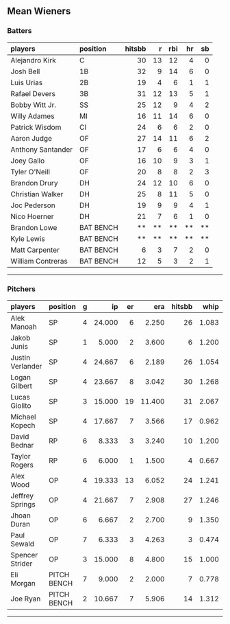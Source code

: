## Mean Wieners

### Batters

 
|players           |position  | hitsbb|  r| rbi| hr| sb| 
|:-----------------|:---------|------:|--:|---:|--:|--:| 
|Alejandro Kirk    |C         |     30| 13|  12|  4|  0| 
|Josh Bell         |1B        |     32|  9|  14|  6|  0| 
|Luis Urias        |2B        |     19|  4|   6|  1|  1| 
|Rafael Devers     |3B        |     31| 12|  13|  5|  1| 
|Bobby Witt Jr.    |SS        |     25| 12|   9|  4|  2| 
|Willy Adames      |MI        |     16| 11|  14|  6|  0| 
|Patrick Wisdom    |CI        |     24|  6|   6|  2|  0| 
|Aaron Judge       |OF        |     27| 14|  11|  6|  2| 
|Anthony Santander |OF        |     17|  6|   6|  4|  0| 
|Joey Gallo        |OF        |     16| 10|   9|  3|  1| 
|Tyler O'Neill     |OF        |     20|  8|   8|  2|  3| 
|Brandon Drury     |DH        |     24| 12|  10|  6|  0| 
|Christian Walker  |DH        |     25|  8|  11|  5|  0| 
|Joc Pederson      |DH        |     19|  9|   9|  4|  1| 
|Nico Hoerner      |DH        |     21|  7|   6|  1|  0| 
|Brandon Lowe      |BAT BENCH |     **| **|  **| **| **| 
|Kyle Lewis        |BAT BENCH |     **| **|  **| **| **| 
|Matt Carpenter    |BAT BENCH |      6|  3|   7|  2|  0| 
|William Contreras |BAT BENCH |     12|  5|   3|  2|  1| 


* * *

### Pitchers

 
|players          |position    |  g|     ip| er|    era| hitsbb|  whip| so|  w| sv| 
|:----------------|:-----------|--:|------:|--:|------:|------:|-----:|--:|--:|--:| 
|Alek Manoah      |SP          |  4| 24.000|  6|  2.250|     26| 1.083| 22|  3|  0| 
|Jakob Junis      |SP          |  1|  5.000|  2|  3.600|      6| 1.200|  5|  1|  0| 
|Justin Verlander |SP          |  4| 24.667|  6|  2.189|     26| 1.054| 23|  3|  0| 
|Logan Gilbert    |SP          |  4| 23.667|  8|  3.042|     30| 1.268| 22|  3|  0| 
|Lucas Giolito    |SP          |  3| 15.000| 19| 11.400|     31| 2.067| 14|  0|  0| 
|Michael Kopech   |SP          |  4| 17.667|  7|  3.566|     17| 0.962| 14|  1|  0| 
|David Bednar     |RP          |  6|  8.333|  3|  3.240|     10| 1.200| 12|  1|  1| 
|Taylor Rogers    |RP          |  6|  6.000|  1|  1.500|      4| 0.667|  8|  0|  4| 
|Alex Wood        |OP          |  4| 19.333| 13|  6.052|     24| 1.241| 15|  2|  0| 
|Jeffrey Springs  |OP          |  4| 21.667|  7|  2.908|     27| 1.246| 25|  1|  0| 
|Jhoan Duran      |OP          |  6|  6.667|  2|  2.700|      9| 1.350|  8|  0|  0| 
|Paul Sewald      |OP          |  7|  6.333|  3|  4.263|      3| 0.474|  7|  1|  2| 
|Spencer Strider  |OP          |  3| 15.000|  8|  4.800|     15| 1.000| 23|  2|  0| 
|Eli Morgan       |PITCH BENCH |  7|  9.000|  2|  2.000|      7| 0.778| 11|  2|  0| 
|Joe Ryan         |PITCH BENCH |  2| 10.667|  7|  5.906|     14| 1.312| 10|  0|  0| 


* * *


